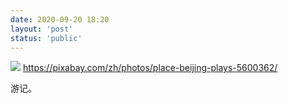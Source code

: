 ```yaml
---
date: 2020-09-20 18:20
layout: 'post'
status: 'public'
---
```


![](https://vernallove.com/Cited/camera-5149838.jpg)
https://pixabay.com/zh/photos/place-beijing-plays-5600362/


游记。